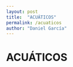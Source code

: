 ```yaml
---
layout: post
title:  "ACUÁTICOS"
permalink: /acuaticos
author: "Daniel García"
---
```


# ACUÁTICOS
